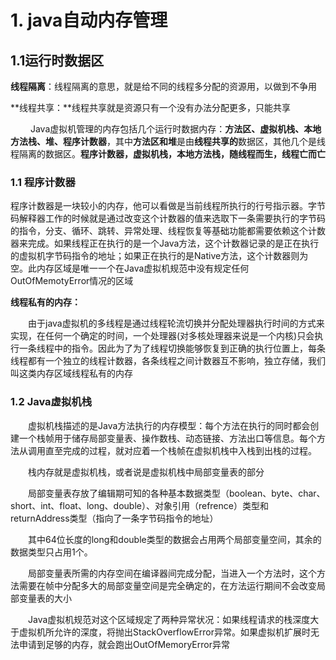 # 1. java自动内存管理

## 1.1运行时数据区

**线程隔离**：线程隔离的意思，就是给不同的线程多分配的资源用，以做到不争用

**线程共享：**线程共享就是资源只有一个没有办法分配更多，只能共享

 　　Java虚拟机管理的内存包括几个运行时数据内存：**方法区、虚拟机栈、本地方法栈、堆、程序计数器**，其中**方法区和堆**是由**线程共享的**数据区，其他几个是线程隔离的数据区。**程序计数器，虚拟机栈，本地方法栈，随线程而生，线程亡而亡**

### **1.1 程序计数器**

程序计数器是一块较小的内存，他可以看做是当前线程所执行的行号指示器。字节码解释器工作的时候就是通过改变这个计数器的值来选取下一条需要执行的字节码的指令，分支、循环、跳转、异常处理、线程恢复等基础功能都需要依赖这个计数器来完成。如果线程正在执行的是一个Java方法，这个计数器记录的是正在执行的虚拟机字节码指令的地址；如果正在执行的是Native方法，这个计数器则为空。此内存区域是唯一一个在Java虚拟机规范中没有规定任何OutOfMemotyError情况的区域

**线程私有的内存：**

　　由于java虚拟机的多线程是通过线程轮流切换并分配处理器执行时间的方式来实现，在任何一个确定的时间，一个处理器\(对多核处理器来说是一个内核\)只会执行一条线程中的指令。因此为了为了线程切换能够恢复到正确的执行位置上，每条线程都有一个独立的线程计数器，各条线程之间计数器互不影响，独立存储，我们叫这类内存区域线程私有的内存
### 1.2 Java虚拟机栈

　　虚拟机栈描述的是Java方法执行的内存模型：每个方法在执行的同时都会创建一个栈帧用于储存局部变量表、操作数栈、动态链接、方法出口等信息。每个方法从调用直至完成的过程，就对应着一个栈帧在虚拟机栈中入栈到出栈的过程。

　　栈内存就是虚拟机栈，或者说是虚拟机栈中局部变量表的部分

　　局部变量表存放了编辑期可知的各种基本数据类型（boolean、byte、char、short、int、float、long、double）、对象引用（refrence）类型和returnAddress类型（指向了一条字节码指令的地址）

　　其中64位长度的long和double类型的数据会占用两个局部变量空间，其余的数据类型只占用1个。

　　局部变量表所需的内存空间在编译器间完成分配，当进入一个方法时，这个方法需要在帧中分配多大的局部变量空间是完全确定的，在方法运行期间不会改变局部变量表的大小

　　Java虚拟机规范对这个区域规定了两种异常状况：如果线程请求的栈深度大于虚拟机所允许的深度，将抛出StackOverflowError异常。如果虚拟机扩展时无法申请到足够的内存，就会跑出OutOfMemoryError异常
